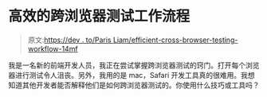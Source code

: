 # 高效的跨浏览器测试工作流程

> 原文:[https://dev . to/Paris Liam/efficient-cross-browser-testing-workflow-14mf](https://dev.to/parisliam/efficient-cross-browser-testing-workflow-14mf)

我是一名新的前端开发人员，我正在尝试掌握跨浏览器测试的窍门。打开每个浏览器进行测试令人沮丧。另外，我用的是 mac，Safari 开发工具真的很难用。我想知道其他开发者能否解释他们是如何跨浏览器测试的。你使用什么技巧或工具吗？